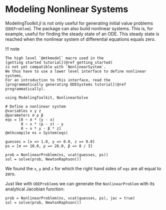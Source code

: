 # Modeling Nonlinear Systems

ModelingToolkit.jl is not only useful for generating initial value problems (`ODEProblem`).
The package can also build nonlinear systems.
This is, for example, useful for finding the steady state of an ODE.
This steady state is reached when the nonlinear system of differential equations equals zero.

!!! note
    
    The high level `@mtkmodel` macro used in the
    [getting started tutorial](@ref getting_started)
    is not yet compatible with `NonlinearSystem`.
    We thus have to use a lower level interface to define nonlinear systems.
    For an introduction to this interface, read the
    [programmatically generating ODESystems tutorial](@ref programmatically).

```@example nonlinear
using ModelingToolkit, NonlinearSolve

# Define a nonlinear system
@variables x y z
@parameters σ ρ β
eqs = [0 ~ σ * (y - x)
       0 ~ x * (ρ - z) - y
       0 ~ x * y - β * z]
@mtkcompile ns = System(eqs)

guesses = [x => 1.0, y => 0.0, z => 0.0]
ps = [σ => 10.0, ρ => 26.0, β => 8 / 3]

prob = NonlinearProblem(ns, vcat(guesses, ps))
sol = solve(prob, NewtonRaphson())
```

We found the `x`, `y` and `z` for which the right hand sides of `eqs` are all equal to zero.

Just like with `ODEProblem`s we can generate the `NonlinearProblem` with its analytical
Jacobian function:

```@example nonlinear
prob = NonlinearProblem(ns, vcat(guesses, ps), jac = true)
sol = solve(prob, NewtonRaphson())
```
